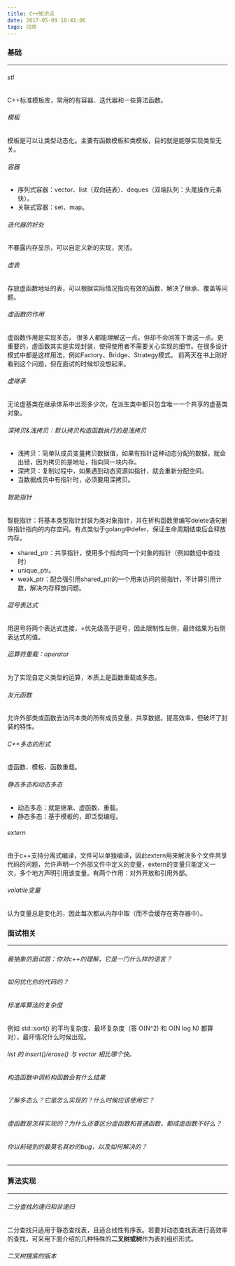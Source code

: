 ```yaml
---
title: C++知识点
date: 2017-05-09 18:41:06
tags: 闫帅
---
```

### 基础
---
###### stl
C++标准模板库，常用的有容器、迭代器和一些算法函数。
###### 模板
模板是可以让类型动态化。主要有函数模板和类模板，目的就是能够实现类型无关。
###### 容器
- 序列式容器：vector、list（双向链表）、deques（双端队列：头尾操作元素快）。
- 关联式容器：set、map。

###### 迭代器的好处
不暴露内存显示，可以自定义新的实现，灵活。
###### 虚表
存放虚函数地址的表，可以根据实际情况指向有效的函数，解决了继承、覆盖等问题。
###### 虚函数的作用
虚函数作用是实现多态， 很多人都能理解这一点。但却不会回答下面这一点。更重要的，虚函数其实是实现封装，使得使用者不需要关心实现的细节。在很多设计模式中都是这样用法，例如Factory、Bridge、Strategy模式。 前两天在书上刚好看到这个问题，但在面试的时候却没想起来。
###### 虚继承
无论虚基类在继承体系中出现多少次，在派生类中都只包含唯一一个共享的虚基类对象。
###### 深拷贝&浅拷贝：默认拷贝构造函数执行的是浅拷贝
- 浅拷贝：简单队成员变量拷贝数据值，如果有指针这种动态分配的数据，就会出错，因为拷贝的是地址，指向同一块内存。
- 深拷贝：复制过程中，如果遇到动态资源如指针，就会重新分配空间。
- 当数据成员中有指针时，必须要用深拷贝。

###### 智能指针
智能指针：将基本类型指针封装为类对象指针，并在析构函数里编写delete语句删除指针指向的内存空间。有点类似于golang中defer，保证生命周期结束后会释放内存。

- shared_ptr：共享指针，使用多个指向同一个对象的指针（例如数组中查找时）
- unique_ptr。
- weak_ptr：配合强引用shared_ptr的一个用来访问的弱指针，不计算引用计数，解决内存释放问题。

###### 逗号表达式
用逗号将两个表达式连接，=优先级高于逗号，因此限制性左侧，最终结果为右侧表达式的值。
###### 运算符重载：operator
为了实现自定义类型的运算，本质上是函数重载或多态。
###### 友元函数
允许外部类或函数去访问本类的所有成员变量，共享数据。提高效率，但破坏了封装的特性。
###### C++多态的形式
虚函数、模板、函数重载。
###### 静态多态和动态多态
- 动态多态：就是继承、虚函数、重载。
- 静态多态：基于模板的，即泛型编程。

###### extern
由于c++支持分离式编译，文件可以单独编译，因此extern用来解决多个文件共享代码的问题，允许声明一个外部文件中定义的变量，extern的变量只能定义一次，多个地方声明引用该变量。有两个作用：对外开放和引用外部。
###### volatile变量
认为变量总是变化的，因此每次都从内存中取（而不会缓存在寄存器中）。




### 面试相关
---
###### 最抽象的面试题：你对c++的理解，它是一门什么样的语言？
###### 如何优化你的代码的？
###### 标准库算法的复杂度
例如 std::sort() 的平均复杂度、最坏复杂度（答 O(N^2) 和 O(N log N) 都算对），最坏情况什么时候出现。
###### list 的 insert()/erase() 与 vector 相比哪个快。
###### 构造函数中调析构函数会有什么结果
###### 了解多态么？它是怎么实现的？什么时候应该使用它？
###### 虚函数是怎样实现的？为什么还要区分虚函数和普通函数，都成虚函数不好么？
###### 你以前碰到的最莫名其妙的bug，以及如何解决的？


---
### 算法实现
---
###### 二分查找的递归和非递归
二分查找只适用于静态查找表，且适合线性有序表。若要对动态查找表进行高效率的查找，可采用下面介绍的几种特殊的**二叉树或树**作为表的组织形式。


###### 二叉树搜索的版本





























